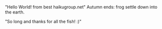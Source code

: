 "Hello World! from best haikugroup.net"
Autumn ends:
frog settle down
into the earth.






"So long and thanks for all the fish! :)"
